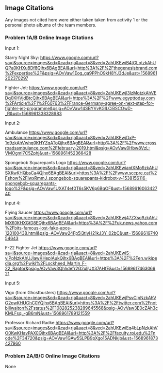 ## Image Citations

Any images not cited here were either taken taken from activity 1 or the personal photo albums of the team members.

### Problem 1A/B Online Image Citations

Input 1:

Starry Night Sky:
https://www.google.com/url?sa=i&source=images&cd=&cad=rja&uact=8&ved=2ahUKEwiB4tGLotzkAhUQPa0KHXu8Df8Qjhx6BAgBEAI&url=http%3A%2F%2Fthegenesisbrand.com%2Fexpertise%2F&psig=AOvVaw1Eog_ga9PPhO9kH8YJ3dJe&ust=1568961202370297

Fighter Jet:
https://www.google.com/url?sa=i&source=images&cd=&cad=rja&uact=8&ved=2ahUKEwjl3IzMotzkAhVEDq0KHVjdBtcQjhx6BAgBEAI&url=https%3A%2F%2Fwww.egypttoday.com%2FArticle%2F1%2F60763%2FFrance-Germany-agree-on-next-step-for-fighter-jet-programme&psig=AOvVaw14SBYVvKGlLCiBSCOwD-_R&ust=1568961338328983

Input 2:

Ambulance
https://www.google.com/url?sa=i&source=images&cd=&cad=rja&uact=8&ved=2ahUKEwjDxP-1o9zkAhVwhq0KHYZqAToQjhx6BAgBEAI&url=http%3A%2F%2Fwww.crossroadsambulance.com%2Ffebruary-2019.html&psig=AOvVaw0Hbw8VzL-VMOgmI7C5Zphj&ust=1568961452366428

Spongebob Squarepants Logo
https://www.google.com/url?sa=i&source=images&cd=&cad=rja&uact=8&ved=2ahUKEwiaptXMo9zkAhUSXKwKHQbsCa4Qjhx6BAgBEAI&url=https%3A%2F%2Fwww.sccpre.cat%2Fshow%2FiwxRmmJ_spongebob-squarepants-kidrobot-v-1538156116-spongebob-squarepants-logo%2F&psig=AOvVaw1UXAT4ef0T6s5KV6p6BqOF&ust=1568961606342740

Input 4:

Flying Saucer
https://www.google.com/url?sa=i&source=images&cd=&cad=rja&uact=8&ved=2ahUKEwj47ZXso9zkAhUMX60KHXGtD8EQjhx6BAgBEAI&url=https%3A%2F%2Fuk.news.yahoo.com%2Fbits-famous-lost-fake-apos-120100438.html&psig=AOvVaw24Fp5i3tIyH21kJ3Y_02bC&ust=1568961674054643

F-22 Fighter Jet
https://www.google.com/url?sa=i&source=images&cd=&cad=rja&uact=8&ved=2ahUKEwiS-viPpNzkAhUJlawKHepIAukQjhx6BAgBEAI&url=https%3A%2F%2Fen.wikipedia.org%2Fwiki%2FLockheed_Martin_F-22_Raptor&psig=AOvVaw3Qhhdefr2G2uljUX37AHfE&ust=1568961746306921

Input 5:

Vigo (from Ghostbusters)
https://www.google.com/url?sa=i&source=images&cd=&cad=rja&uact=8&ved=2ahUKEwjPsvCipNzkAhVG2qwKHUGhC0YQjhx6BAgBEAI&url=https%3A%2F%2Ftwitter.com%2Fnotbillwalton%2Fstatus%2F1082825238289645568&psig=AOvVaw3E0cZAh3cKMLFsq_-gB6mN&ust=1568961789121559

Professor Richard Radke
https://www.google.com/url?sa=i&source=images&cd=&cad=rja&uact=8&ved=2ahUKEwiEq4bLpNzkAhVO0KwKHavPAX0Qjhx6BAgBEAI&url=http%3A%2F%2Ffaculty.rpi.edu%2Fnode%2F34720&psig=AOvVaw1GAw5SLPB9pXgo15ADNkjb&ust=1568961873427960

### Problem 2A/B/C Online Image Citations

None

